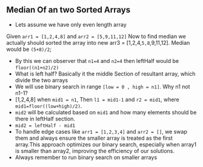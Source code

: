## Median Of an two Sorted Arrays

- Lets assume we have only even length array

Given `arr1 = [1,2,4,8]` and `arr2 = [5,9,11,12]`
Now to find median we actually should sorted the array into new arr3 = [1,2,4,`5,8`,9,11,12]. Median would be `(5+8)/2`;

- By this we can observer that `n1=4` and `n2=4` then leftHalf would be `floor((n1+n2)/2)`
- What is left half? Basically it the middle Section of resultant array, which divide the two arrays
- We will use binary search in range `[low = 0 , high = n1]`. Why n1 not n1-1?
- [1,2,4,8] when `mid1 = n1`, Then `l1 = mid1-1` and `r2 = mid1`, where `mid1=floor((low+high)/2)`.
- `mid2` will be calculated based on `mid1` and how many elements should be there in leftHalf section.
- `mid2 = leftHalf - mid1`
- To handle edge cases like `arr1 = [1,2,3,4]` and `arr2 = []`, we swap them and always ensure the smaller array is treated as the first array.This approach optimizes our binary search, especially when array1 is smaller than array2, improving the efficiency of our solutions.
- Always remember to run binary search on smaller arrays
